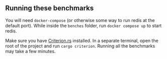 ## Running these benchmarks

You will need `docker-compose` (or otherwise some way to run redis at the default port).
While inside the `benches` folder, run `docker compose up` to start redis.

Make sure you have [Criterion.rs](https://github.com/bheisler/criterion.rs) installed.
In a separate terminal, open the root of the project and run `cargo criterion`.
Running all the benchmarks may take a few minutes.
